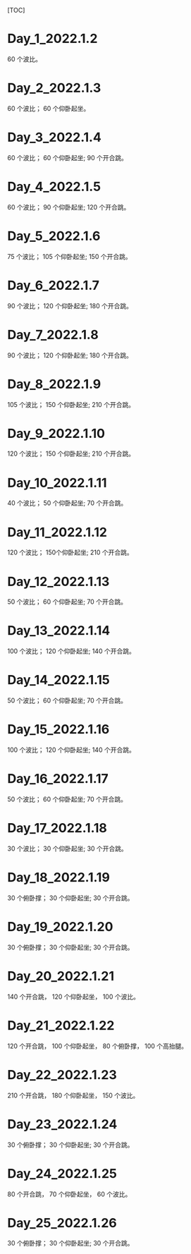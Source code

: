 [TOC]
# Day_1_2022.1.2
60 个波比。

# Day_2_2022.1.3
60 个波比；
60 个仰卧起坐。

# Day_3_2022.1.4
60 个波比；
60 个仰卧起坐;
90 个开合跳。

# Day_4_2022.1.5
60 个波比；
90 个仰卧起坐;
120 个开合跳。

# Day_5_2022.1.6
75 个波比；
105 个仰卧起坐;
150 个开合跳。

# Day_6_2022.1.7
90 个波比；
120 个仰卧起坐;
180 个开合跳。

# Day_7_2022.1.8
90 个波比；
120 个仰卧起坐;
180 个开合跳。

# Day_8_2022.1.9
105 个波比；
150 个仰卧起坐;
210 个开合跳。

# Day_9_2022.1.10
120 个波比；
150 个仰卧起坐;
210 个开合跳。

# Day_10_2022.1.11
40 个波比；
50 个仰卧起坐;
70 个开合跳。

# Day_11_2022.1.12
120 个波比；
150个仰卧起坐;
210 个开合跳。

# Day_12_2022.1.13
50 个波比；
60 个仰卧起坐;
70 个开合跳。

# Day_13_2022.1.14
100 个波比；
120 个仰卧起坐;
140 个开合跳。

# Day_14_2022.1.15
50 个波比；
60 个仰卧起坐;
70 个开合跳。

# Day_15_2022.1.16
100 个波比；
120 个仰卧起坐;
140 个开合跳。

# Day_16_2022.1.17
50 个波比；
60 个仰卧起坐;
70 个开合跳。

# Day_17_2022.1.18
30 个波比；
30 个仰卧起坐;
30 个开合跳。

# Day_18_2022.1.19
30 个俯卧撑；
30 个仰卧起坐;
30 个开合跳。

# Day_19_2022.1.20
30 个俯卧撑；
30 个仰卧起坐;
30 个开合跳。

# Day_20_2022.1.21
140 个开合跳，
120 个仰卧起坐，
100 个波比。

# Day_21_2022.1.22
120 个开合跳，
100 个仰卧起坐，
80  个俯卧撑，
100 个高抬腿。

# Day_22_2022.1.23
210 个开合跳，
180 个仰卧起坐，
150 个波比。

# Day_23_2022.1.24
30 个俯卧撑；
30 个仰卧起坐;
30 个开合跳。

# Day_24_2022.1.25
80 个开合跳，
70 个仰卧起坐，
60 个波比。

# Day_25_2022.1.26
30 个俯卧撑；
30 个仰卧起坐;
30 个开合跳。
